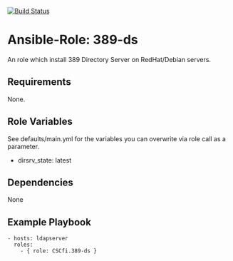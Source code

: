 [![Build Status](https://travis-ci.org/CSC-IT-Center-for-Science/ansible-role-apache.svg?branch=master)](https://travis-ci.org/CSC-IT-Center-for-Science/ansible-role-apache)

Ansible-Role: 389-ds
=========

An role which install 389 Directory Server on RedHat/Debian servers.

Requirements
------------

None.

Role Variables
--------------

See defaults/main.yml for the variables you can overwrite via role call as a parameter.

* dirsrv_state: latest

Dependencies
------------

None

Example Playbook
----------------

    - hosts: ldapserver
      roles:
        - { role: CSCfi.389-ds }

